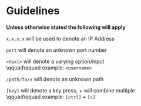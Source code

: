 # Guidelines

**Unless otherwise stated the following will apply**

`x.x.x.x` will be used to denote an IP Address

`port` will denote an unknown port number

`<text>` will denote a varying option/input\
\qquad\qquad example: `<username>`

`/path/to/x` will denote an unknown path

`[key]` will denote a key press, + will combine multiple\
\qquad\qquad example: `[ctrl]` + `[c]`
